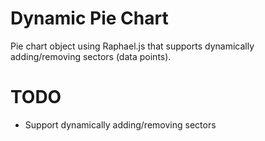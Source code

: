 Dynamic Pie Chart
=================

Pie chart object using Raphael.js that supports dynamically adding/removing
sectors (data points).


TODO
====

* Support dynamically adding/removing sectors
